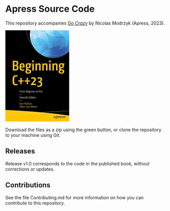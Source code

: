 # Apress Source Code

This repository accompanies [*Go Crazy*](https://www.link.springer.com/book/10.1007/978-1-4842-9666-0) by  Nicolas Modrzyk (Apress, 2023).

[comment]: #cover
![Cover image](978-1-4842-9665-3.jpg)

Download the files as a zip using the green button, or clone the repository to your machine using Git.

## Releases

Release v1.0 corresponds to the code in the published book, without corrections or updates.

## Contributions

See the file Contributing.md for more information on how you can contribute to this repository.